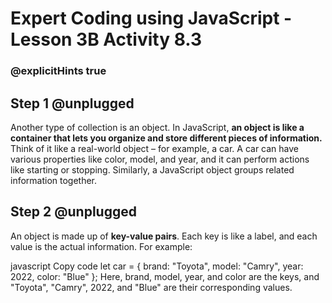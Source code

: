 # Expert Coding using JavaScript - Lesson 3B Activity 8.3

### @explicitHints true

## Step 1 @unplugged
Another type of collection is an object. In JavaScript, **an object is like a container that lets you organize and store different pieces of information.** Think of it like a real-world object – for example, a car. A car can have various properties like color, model, and year, and it can perform actions like starting or stopping. Similarly, a JavaScript object groups related information together.

## Step 2 @unplugged
An object is made up of **key-value pairs**. Each key is like a label, and each value is the actual information. For example:

javascript
Copy code
let car = {
    brand: "Toyota",
    model: "Camry",
    year: 2022,
    color: "Blue"
};
Here, brand, model, year, and color are the keys, and "Toyota", "Camry", 2022, and "Blue" are their corresponding values.
